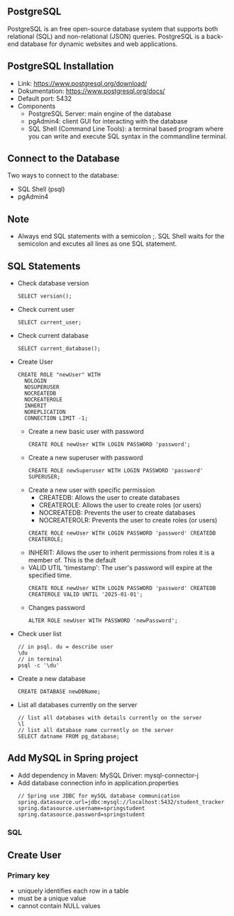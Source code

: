 ## PostgreSQL
PostgreSQL is an free open-source database system that supports both relational (SQL) and non-relational (JSON) queries. PostgreSQL is a back-end database for dynamic websites and web applications.

## PostgreSQL Installation
- Link: https://www.postgresql.org/download/
- Dokumentation: https://www.postgresql.org/docs/
- Default port: 5432
- Components
  - PostgreSQL Server: main engine of the database
  - pgAdmin4: client GUI for interacting with the database
  - SQL Shell (Command Line Tools): a terminal based program where you can write and execute SQL syntax in the commandline terminal.

## Connect to the Database
Two ways to connect to the database:
- SQL Shell (psql)
- pgAdmin4

## Note
- Always end SQL statements with a semicolon ;. SQL Shell waits for the semicolon and excutes all lines as one SQL statement.


## SQL Statements
- Check database version
  ```
  SELECT version();
  ```
- Check current user
  ```
  SELECT current_user;
  ```
- Check current database
  ```
  SELECT current_database();
  ```
- Create User
  ```
  CREATE ROLE "newUser" WITH
  	NOLOGIN
  	NOSUPERUSER
  	NOCREATEDB
  	NOCREATEROLE
  	INHERIT
  	NOREPLICATION
  	CONNECTION LIMIT -1;
  ```
  - Create a new basic user with password
    ```
    CREATE ROLE newUser WITH LOGIN PASSWORD 'password';
    ```
  - Create a new superuser with password
    ```
    CREATE ROLE newSuperuser WITH LOGIN PASSWORD 'password' SUPERUSER;
    ```
  - Create a new user with specific permission
    - CREATEDB: Allows the user to create databases
    - CREATEROLE: Allows the user to create roles (or users)
    - NOCREATEDB: Prevents the user to create databases
    - NOCREATEROLR: Prevents the user to create roles (or users)
    ```
    CREATE ROLE newUser WITH LOGIN PASSWORD 'password' CREATEDB CREATEROLE;
    ```
  - INHERIT: Allows the user to inherit permissions from roles it is a member of. This is the default
  - VALID UTIL 'timestamp': The user's password will expire at the specified time.
     ```
    CREATE ROLE newUser WITH LOGIN PASSWORD 'password' CREATEDB CREATEROLE VALID UNTIL '2025-01-01';
    ```
  - Changes password
    ```
    ALTER ROLE newUser WITH PASSWORD 'newPassword';
    ```
- Check user list
  ```
  // in psql. du = describe user
  \du
  // in terminal
  psql -c '\du'
- Create a new database
  ```
  CREATE DATABASE newDBName;
  ```
- List all databases currently on the server
  ```
  // list all databases with details currently on the server
  \l
  // list all database name currently on the server
  SELECT datname FROM pg_database;
  ```


## Add MySQL in Spring project
- Add dependency in Maven: MySQL Driver: mysql-connector-j
- Add database connection info in application.properties
  ```
  // Spring use JDBC for mySQL database communication
  spring.datasource.url=jdbc:mysql://localhost:5432/student_tracker
  spring.datasource.username=springstudent
  spring.datasource.password=springstudent
  ```

### SQL

## Create User



### Primary key
- uniquely identifies each row in a table
- must be a unique value
- cannot contain NULL values
